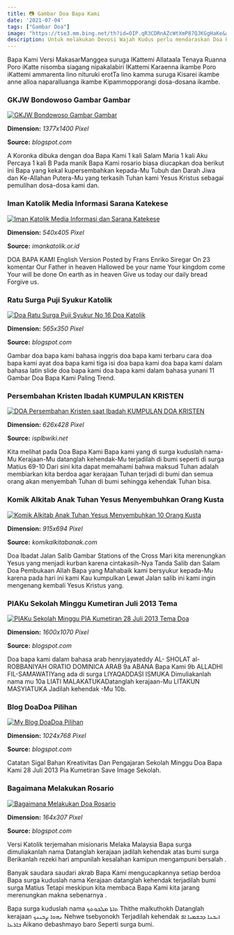 ```yaml
---
title: 📷 Gambar Doa Bapa Kami
date: '2021-07-04'
tags: ["Gambar Doa"]
image: "https://tse3.mm.bing.net/th?id=OIP.qR3CDRnAZcWtXmP87QJKGgHaKe&amp;pid=15.1"
description: Untuk melakukan Devosi Wajah Kudus perlu mendaraskan Doa Harian Doa Hari Minggu dan hari raya yang disamakan dengan hari Minggu Lebih disukai di hadapan Sakr
---
```




Bapa Kami Versi MakasarManggea suruga IKattemi Allataala Tenaya Ruanna Poro iKatte nisomba siagang nipakalabiri IKattemi Karaenna ikambe Poro iKattemi ammarenta lino nituruki erotTa lino kamma suruga Kisarei ikambe anne alloa naparalluanga ikambe Kipammopporangi dosa-dosana ikambe.



### GKJW Bondowoso Gambar Gambar

[![GKJW Bondowoso Gambar Gambar](http://2.bp.blogspot.com/-Dc4E1Qj8H1M/UGVU8OYJFcI/AAAAAAAAABU/JXit1KerWzw/s1600/doa+bapa+kami+05.jpg)](http://2.bp.blogspot.com/-Dc4E1Qj8H1M/UGVU8OYJFcI/AAAAAAAAABU/JXit1KerWzw/s1600/doa+bapa+kami+05.jpg)


**Dimension:** _1377x1400 Pixel_ 

**Source:** _blogspot.com_ 


A Koronka dibuka dengan doa Bapa Kami 1 kali Salam Maria 1 kali Aku Percaya 1 kali B Pada manik Bapa Kami rosario biasa diucapkan doa berikut ini Bapa yang kekal kupersembahkan kepada-Mu Tubuh dan Darah Jiwa dan Ke-Allahan Putera-Mu yang terkasih Tuhan kami Yesus Kristus sebagai pemulihan dosa-dosa kami dan.


### Iman Katolik Media Informasi Sarana Katekese

[![Iman Katolik Media Informasi dan Sarana Katekese](http://www.imankatolik.or.id/gambar_tpe/mengagkat-tangan2.gif)](http://www.imankatolik.or.id/gambar_tpe/mengagkat-tangan2.gif)


**Dimension:** _540x405 Pixel_ 

**Source:** _imankatolik.or.id_ 


DOA BAPA KAMI English Version Posted by Frans Enriko Siregar On 23 komentar Our Father in heaven Hallowed be your name Your kingdom come Your will be done On earth as in heaven Give us today our daily bread Forgive us.


###  Ratu Surga Puji Syukur Katolik

[![Doa Ratu Surga Puji Syukur No 16  Doa Katolik](https://2.bp.blogspot.com/-LFMQxZGXxJ8/VBkB1h6eMcI/AAAAAAAAA54/WxF_hXHmm8U/s1600/kiman-our-lady-queen-of-heaven-hidup-katolik.jpg)](https://2.bp.blogspot.com/-LFMQxZGXxJ8/VBkB1h6eMcI/AAAAAAAAA54/WxF_hXHmm8U/s1600/kiman-our-lady-queen-of-heaven-hidup-katolik.jpg)


**Dimension:** _565x350 Pixel_ 

**Source:** _blogspot.com_ 


Gambar doa bapa kami bahasa inggris doa bapa kami terbaru cara doa bapa kami ayat doa bapa kami tiga isi doa bapa kami doa bapa kami dalam bahasa latin slide doa bapa kami doa bapa kami dalam bahasa yunani 11 Gambar Doa Bapa Kami Paling Trend.


###  Persembahan Kristen Ibadah KUMPULAN KRISTEN

[![DOA Persembahan Kristen saat Ibadah  KUMPULAN DOA KRISTEN](https://3.bp.blogspot.com/-u-_tqozChr0/Wxq3uACPJCI/AAAAAAAAFZ4/F3BGbPEj4f0ZyefwtTvIiboDWBmCcZbgwCLcBGAs/s1600/Contoh%2BDoa%2BPersembahan%2Bdi%2BGereja.jpg)](https://3.bp.blogspot.com/-u-_tqozChr0/Wxq3uACPJCI/AAAAAAAAFZ4/F3BGbPEj4f0ZyefwtTvIiboDWBmCcZbgwCLcBGAs/s1600/Contoh%2BDoa%2BPersembahan%2Bdi%2BGereja.jpg)


**Dimension:** _626x428 Pixel_ 

**Source:** _isplbwiki.net_ 


Kita melihat pada Doa Bapa Kami Bapa kami yang di surga kuduslah nama-Mu Kerajaan-Mu datanglah kehendak-Mu terjadilah di bumi seperti di surga Matius 69-10 Dari sini kita dapat memahami bahwa maksud Tuhan adalah membiarkan kita berdoa agar kerajaan Tuhan terjadi di bumi dan semua orang akan menyembah Tuhan di bumi sehingga kehendak Tuhan bisa.


### Komik Alkitab Anak Tuhan Yesus Menyembuhkan Orang Kusta

[![Komik Alkitab Anak Tuhan Yesus Menyembuhkan 10 Orang Kusta](https://2.bp.blogspot.com/-t0TMJlk1PkY/WLpUYRStKzI/AAAAAAAAF2c/f7s4fry2NUUAeh8nkPp63js3jJB14EsmgCLcB/s1600/0701%2B-%2BTuhan%2BYesus%2BMenyembuhkan%2B10%2BOrang%2BKusta%2B-%2BKomik%2BAlkitab%2BAnak%2BKristen%2BSekolah%2BMinggu.jpg)](https://2.bp.blogspot.com/-t0TMJlk1PkY/WLpUYRStKzI/AAAAAAAAF2c/f7s4fry2NUUAeh8nkPp63js3jJB14EsmgCLcB/s1600/0701%2B-%2BTuhan%2BYesus%2BMenyembuhkan%2B10%2BOrang%2BKusta%2B-%2BKomik%2BAlkitab%2BAnak%2BKristen%2BSekolah%2BMinggu.jpg)


**Dimension:** _915x694 Pixel_ 

**Source:** _komikalkitabanak.com_ 


Doa Ibadat Jalan Salib Gambar Stations of the Cross Mari kita merenungkan Yesus yang menjadi kurban karena cintakasih-Nya Tanda Salib dan Salam Doa Pembukaan Allah Bapa yang Mahabaik kami bersyukur kepada-Mu karena pada hari ini kami Kau kumpulkan Lewat Jalan salib ini kami ingin mengenang kembali Yesus Kristus yang.


### PIAKu Sekolah Minggu Kumetiran Juli 2013 Tema 

[![PIAKu Sekolah Minggu PIA Kumetiran 28 Juli 2013 Tema Doa ](http://4.bp.blogspot.com/-5PFoY0n04j0/UfXZPw_hWwI/AAAAAAAACuM/dADaHyTXo3c/s1600/DSC00880.JPG)](http://4.bp.blogspot.com/-5PFoY0n04j0/UfXZPw_hWwI/AAAAAAAACuM/dADaHyTXo3c/s1600/DSC00880.JPG)


**Dimension:** _1600x1070 Pixel_ 

**Source:** _blogspot.com_ 


Doa bapa kami dalam bahasa arab henryjayateddy AL- SHOLAT al-ROBBANIYAH ORATIO DOMINICA ARAB 9a ABANA Bapa Kami 9b ALLADHI FIL-SAMAWATIYang ada di surga LIYAQADDASI ISMUKA Dimuliakanlah nama mu 10a LIATI MALAKATUKADatanglah kerajaan-Mu LITAKUN MASYIATUKA Jadilah kehendak -Mu 10b.


### Blog DoaDoa Pilihan

[![My Blog DoaDoa Pilihan](http://3.bp.blogspot.com/_3RPKHw8WPeg/TMenrl-ZI3I/AAAAAAAAABg/quLaFWtFhHM/s1600/doa+sebelum+dan+sesudah+makan.jpg)](http://3.bp.blogspot.com/_3RPKHw8WPeg/TMenrl-ZI3I/AAAAAAAAABg/quLaFWtFhHM/s1600/doa+sebelum+dan+sesudah+makan.jpg)


**Dimension:** _1024x768 Pixel_ 

**Source:** _blogspot.com_ 


Catatan Sigal Bahan Kreativitas Dan Pengajaran Sekolah Minggu Doa Bapa Kami 28 Juli 2013 Pia Kumetiran Save Image Sekolah.


### Bagaimana Melakukan Rosario

[![Bagaimana Melakukan Doa Rosario](http://2.bp.blogspot.com/-_LxNDtMDkcE/UP4xK8i6Z5I/AAAAAAAAAk4/VlG2BhkSPa8/s400/urutan+rosario.jpeg)](http://2.bp.blogspot.com/-_LxNDtMDkcE/UP4xK8i6Z5I/AAAAAAAAAk4/VlG2BhkSPa8/s400/urutan+rosario.jpeg)


**Dimension:** _164x307 Pixel_ 

**Source:** _blogspot.com_ 



Versi Katolik terjemahan misionaris Melaka Malaysia Bapa surga dimuliakanlah nama Datanglah kerajaan jadilah kehendak atas bumi surga Berikanlah rezeki hari ampunilah kesalahan kamipun mengampuni bersalah .


Banyak saudara saudari akrab Bapa Kami mengucapkannya setiap berdoa Bapa surga kuduslah nama Kerajaan datanglah kehendak terjadilah bumi surga Matius Tetapi meskipun kita membaca Bapa Kami kita jarang merenungkan makna sebenarnya .


Bapa surga kuduslah nama ܬܐܬܐ ܡܠܟܘܬܟ Thithe malkuthokh Datanglah kerajaan ܢܗܘܐ ܨܒܝܢܟ Nehwe tsebyonokh Terjadilah kehendak ܐܝܟܢܐ ܕܒܫܡܝܐ ܐܦ ܒܐܪܥܐ Aikano debashmayo baro Seperti surga bumi.




